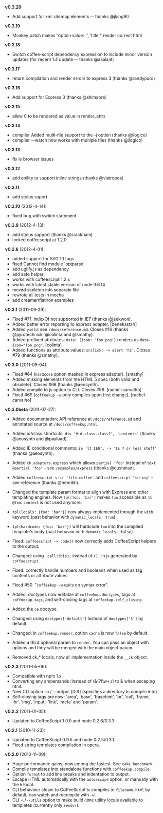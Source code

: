 **v0.3.20**
  - Add support for xml sitemap elements -- thanks @jking90 

**v0.3.19**
  - Monkey patch makes "option value: '', 'title'" render correct
html

**v0.3.18**
  - Switch coffee-script dependency expression to include minor version updates   (for recent 1.4 update -- thanks @asalant)

**v0.3.17**
  - return compilation and render errors to express 3 (thanks @randypuro) 

**v0.3.16**
  - Add support for Express 3 (thanks @shimaore)

**v0.3.15**
  - allow 0 to be rendered as value in render_attrs

**v0.3.14**
  - compiler Added multi-file support to the -j option (thanks @ilogico)
  - compiler --watch now works with multiple files (thanks @ilogico)

**v0.3.13**
  - fix ie browser issues

**v0.3.12**
  - add ability to support inline strings (thanks @viatropos)

**v0.3.11**
  - add stylus suport

**v0.3.10** (2012-4-14):
  - fixed bug with switch statement

**v0.3.9** (2012-4-13):
  - add stylus support (thanks @srackham)
  - locked coffeescript at 1.2.0

**v0.3.6** (2012-4-01):

  - added support for SVG 1.1 tags
  - fixed Cannot find module 'optparse'
  - add uglify.js as dependency
  - add safe helper
  - works with coffeescript 1.2.x
  - works with latest stable version of node 0.6.14
  - moved skeleton into separate file
  - rewrote all tests in mocha
  - add creamer/flatiron examples

**v0.3.1** (2011-09-29):

  - Fixed #71: indexOf not supported in IE7 (thanks @jaekwon).
  - Added better error reporting to express adapter. [benekastah]
  - Added `yield`: see `/docs/reference.md`. Closes #16 (thanks @pyrotechnick, @colinta and @smathy).
  - Added prefixed attributes: `data: {icon: 'foo.png'}` renders as `data-icon="foo.png"`. [colinta]
  - Added functions as attribute values: `onclick: -> alert 'hi'`. Closes #79 (thanks @smathy).

**v0.3.0** (2011-09-04):

  - Fixed #64 (`hardcode` option masked in express adapter). [smathy]
  - Added missing elements from the HTML 5 spec (both valid and obsolete). Closes #66 (thanks @aeosynth).
  - Added compile to js option to CLI. Closes #58. [rachel-carvalho]
  - Fixed #69 (`coffeekup -w` only compiles upon first change). [rachel-carvalho]

**v0.3.0beta** (2011-07-27):

  - Added documentation: API reference at `/docs/reference.md` and annotated source at `/docs/coffeekup.html`.

  - Added id/class shortcuts: `div '#id.class.class2', 'contents'` (thanks @aeosynth and @payload).

  - Added IE conditional comments: `ie 'lt IE8', -> 'IE 7 or less stuff'` (thanks @aeosynth).
  
  - Added `ck.adapters.express` which allows `partial 'foo'` instead of `text @partial 'foo'` - see `/examples/express` (thanks @cushman).
  
  - Added `coffeescript src: 'file.coffee'` and `coffeescript 'string'` - see reference (thanks @henrikh).
  
  - Changed the template param format to align with Express and other templating engines. Now `tpl(foo: 'bar')` makes `foo` accessible as `h1 @foo`. `context` is not used anymore.
  
  - `tpl(locals: {foo: 'bar'})` now always implemented through the `with` keyword (past behavior with `dynamic_locals: true`).
  
  - `tpl(hardcode: {foo: 'bar'})` will hardcode `foo` into the compiled template's body (past behavior with `dynamic_locals: false`).
  
  - Fixed: `coffeescript -> code()` now correctly adds CoffeeScript helpers to the output.
  
  - Changed: using `.call(this);` instead of `();` in js generated by `coffeescript`.
  
  - Fixed: correctly handle numbers and booleans when used as tag contents or attribute values.
  
  - Fixed #50: "`coffeekup -w` quits on syntax error".
  
  - Added: doctypes now editable at `coffeekup.doctypes`, tags at `coffeekup.tags`, and self-closing tags at `coffeekup.self_closing`.
  
  - Added the `ce` doctype.
  
  - Changed: using `doctypes['default']` instead of `doctypes['5']` by default.
  
  - Changed: in `coffeekup.render`, option `cache` is now `false` by default.

  - Added a third optional param to `render`. You can pass an object with options and they will be merged with the main object param.
  
  - Removed ck_* locals, now all implementation inside the `__ck` object.

**v0.2.3** (2011-05-06):

  - Compatible with npm 1.x.
  - Converting any ampersands (instead of /&(?!\w+;/) to &amp; when escaping html.
  - New CLI option -o / --output [DIR] (specifies a directory to compile into).
  - Self-closing tags are now: 'area', 'base', 'basefont', 'br', 'col', 'frame', 'hr', 'img', 'input', 'link', 'meta' and 'param'.

**v0.2.2** (2011-01-05):

  - Updated to CoffeeScript 1.0.0 and node 0.2.6/0.3.3.

**v0.2.1** (2010-11-23):

  - Updated to CoffeeScript 0.9.5 and node 0.2.5/0.3.1.
  - Fixed string templates compilation in opera.

**v0.2.0** (2010-11-09):

  - Huge performance gains, now among the fastest. See `cake benchmark`.
  - Compile templates into standalone functions with `coffeekup.compile`.
  - Option `format` to add line breaks and indentation to output.
  - Escape HTML automatically with the `autoescape` option, or manually with the `h` local.
  - CLI behaviour closer to CoffeeScript's: compiles to `filename.html` by default, can watch and recompile with `-w`.
  - CLI `-u`/`--utils` option to make build-time utility locals available to templates (currently only `render`).

